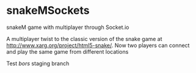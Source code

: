 # snakeMSockets
snakeM game with multiplayer through Socket.io

A multiplayer twist to the classic version of the snake game at http://www.xarg.org/project/html5-snake/. Now two players can connect and play the same game from different locations

Test *bors* staging branch
